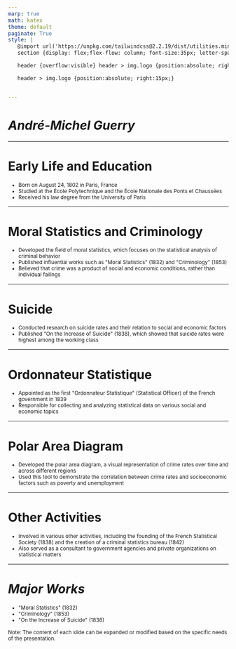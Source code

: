 ```yaml
---
marp: true
math: katex
theme: default
paginate: True
style: |
   @import url('https://unpkg.com/tailwindcss@2.2.19/dist/utilities.min.css');
   section {display: flex;flex-flow: column; font-size:35px; letter-spacing:1.4px;}

   header {overflow:visible} header > img.logo {position:absolute; right:15px;}

   header > img.logo {position:absolute; right:15px;}


---
```

<!-- backgroundColor: white -->
<!-- _class: lead -->

 # _André-Michel Guerry_

---
<style scoped>p,li {font-size:0.88em}</style>

 # Early Life and Education
- Born on August 24, 1802 in Paris, France
- Studied at the École Polytechnique and the École Nationale des Ponts et Chaussées
- Received his law degree from the University of Paris


---
<style scoped>p,li {font-size:0.88em}</style>

 # Moral Statistics and Criminology
- Developed the field of moral statistics, which focuses on the statistical analysis of criminal behavior
- Published influential works such as "Moral Statistics" (1832) and "Criminology" (1853)
- Believed that crime was a product of social and economic conditions, rather than individual failings


---
<style scoped>p,li {font-size:0.92em}</style>

 # Suicide
- Conducted research on suicide rates and their relation to social and economic factors
- Published "On the Increase of Suicide" (1838), which showed that suicide rates were highest among the working class


---
<style scoped>p,li {font-size:0.92em}</style>

 # Ordonnateur Statistique
- Appointed as the first "Ordonnateur Statistique" (Statistical Officer) of the French government in 1839
- Responsible for collecting and analyzing statistical data on various social and economic topics


---
<style scoped>p,li {font-size:0.92em}</style>

 # **Polar Area Diagram**

- Developed the polar area diagram, a visual representation of crime rates over time and across different regions
- Used this tool to demonstrate the correlation between crime rates and socioeconomic factors such as poverty and unemployment

---
<style scoped>p,li {font-size:0.92em}</style>

 # Other Activities
- Involved in various other activities, including the founding of the French Statistical Society (1838) and the creation of a criminal statistics bureau (1842)
- Also served as a consultant to government agencies and private organizations on statistical matters


---
<style scoped>p,li {font-size:0.84em}</style>

 # _Major Works_
- "Moral Statistics" (1832)
- "Criminology" (1853)
- "On the Increase of Suicide" (1838)

Note: The content of each slide can be expanded or modified based on the specific needs of the presentation.
